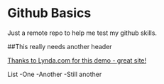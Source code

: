 # Github Basics
Just a remote repo to help me test my github skills.

##This really needs another header

[Thanks to Lynda.com for this demo - great site!](http://www.lynda.com)

List
-One
-Another
-Still another
